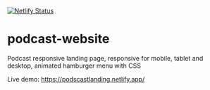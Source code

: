 [![Netlify Status](https://api.netlify.com/api/v1/badges/e6ed075e-0312-4b8a-92ab-535b4177b77c/deploy-status)](https://app.netlify.com/sites/podscastlanding/deploys)
# podcast-website
Podcast responsive landing page, responsive for mobile, tablet and desktop, animated hamburger menu with CSS

Live demo: https://podscastlanding.netlify.app/
